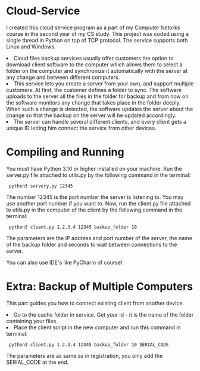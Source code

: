 # Cloud-Service
I created this cloud service program as a part of my Computer Netorks course in the second year of my CS study.
This project was coded using a single thread in Python on top of TCP protocol. 
The service supports both Linux and Windows. 

<li> Cloud files backup services usually offer customers the option to download client software to the computer which allows them to select a folder on the computer and synchronize it automatically with the server at any change and between different computers. </li>

<li>This service lets you create a server from your own, and support multiple customers. At first, the customer defines a folder to sync. The software uploads to the server all the files in the folder for backup and from now on the software monitors any change that takes place in the folder deeply. When such a change is detected, the software updates the server about the change so that the backup on the server will be updated accordingly.</li>

<li>The server can handle several different clients, and every client gets a unique ID letting him connect the service from other devices.</li>

# Compiling and Running
You must have Python 3.10 or higher installed on your machine. Run the server.py file attached to utils.py by the following command in the terminal:

<code> python3 servery.py 12345 </code>

The number 12345 is the port number the server is listening to. You may use another port number if you want to.
Now, run the client.py file attached to utils.py in the computer of the client by the following command in the terminal:

<code> python3 client.py 1.2.3.4 12345 backup_folder 10 </code>

The parameters are the IP address and port number of the server, the name of the backup folder and seconds to wait between connections to the server.

You can also use IDE's like PyCharm of course!

# Extra: Backup of Multiple Computers
This part guides you how to connect existing client from another device.
<li>Go to the cache folder in service. Get your id - it is the name of the folder containing your files. </li>
<li> Place the client script in the new computer and run this command in terminal: </li>

<code> python3 client.py 1.2.3.4 12345 backup_folder 10  SERIAL_CODE </code>

The parameters are as same as in registration, you only add the SERIAL_CODE at the end.
